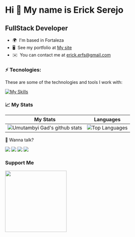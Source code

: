 Hi 👋 My name is Erick Serejo
=============================

FullStack Developer
-------------------

* 🌍  I'm based in Fortaleza
* 🖥️  See my portfolio at [My site](http://erickserejo.com)
* ✉️  You can contact me at [erick.erfs@gmail.com](mailto:erick.erfs@gmail.com)

### ⚡ Tecnologies:

These are some of the technologies and tools I work with:

[![My Skills](https://skillicons.dev/icons?i=html,css,tailwind,js,ts,jest,react,vue,nodejs,flutter,laravel)](https://skillicons.dev)



### 📈 My Stats

| My Stats                                                                                                                                                            | Languages                                                                                                                                                                     |
| ------------------------------------------------------------------------------------------------------------------------------------------------------------------------ | ---------------------------------------------------------------------------------------------------------------------------------------------------------------------------------- |
| ![Umutambyi Gad's github stats](https://github-readme-stats.vercel.app/api?username=Serejo&show_icons=true&hide_border=true&count_private=true&theme=blueberry) | ![Top Languages](https://github-readme-stats.vercel.app/api/top-langs/?username=Serejo&langs_count=10&count_private=true&hide_border=true&theme=blueberry&layout=compact) |

💬 Wanna talk?

<div>
  <a href="https://www.linkedin.com/in/erick-serejo-30984b101" target="_blank"><img src="https://img.shields.io/badge/-LinkedIn-%230077B5?style=for-the-badge&logo=linkedin&logoColor=white" target="_blank"></a>
  <a href="https://api.whatsapp.com/send/?phone=%2B5585988661831&text&app_absent=0" target="_blank"><img src="https://img.shields.io/badge/WhatsApp-25D366?style=for-the-badge&logo=whatsapp&logoColor=white" target="_blank"></a>
  <a href = "mailto:erick.erfs@gmail.com"><img src="https://img.shields.io/badge/-Gmail-%23333?style=for-the-badge&logo=gmail&logoColor=white" target="_blank"></a>
  <a href="https://www.instagram.com/erick_serejo/" target="_blank"><img src="https://img.shields.io/badge/-Instagram-%23E4405F?style=for-the-badge&logo=instagram&logoColor=white" target="_blank"></a>
</div>

### Support Me

<a href="https://www.buymeacoffee.com/erickerfsF"><img src="https://cdn.buymeacoffee.com/buttons/v2/default-yellow.png" width="200" /></a>
